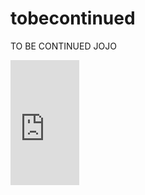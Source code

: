 # tobecontinued
TO BE CONTINUED JOJO
<iframe width="110" height="200" src="https://www.myinstants.com/instant/to-be-continued-jojo/embed/" frameborder="0" scrolling="no"></iframe>
